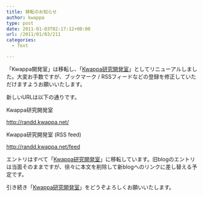```yaml
---
title: 移転のお知らせ
author: kwappa
type: post
date: 2011-01-03T02:17:12+00:00
url: /2011/01/03/211
categories:
  - Text

---
```

「Kwappa開発室」は移転し、「[Kwappa研究開発室][1]」としてリニューアルしました。大変お手数ですが、ブックマーク / RSSフィードなどの登録を修正していただけますようお願いいたします。

新しいURLは以下の通りです。

Kwappa研究開発室
  
http://randd.kwappa.net/

Kwappa研究開発室 (RSS feed)
  
http://randd.kwappa.net/feed

エントリはすべて「[Kwappa研究開発室][1]」に移転しています。旧blogのエントリは当面そのままですが、徐々に本文を削除して新blogへのリンクに差し替える予定です。

引き続き「[Kwappa研究開発室][1]」をどうぞよろしくお願いいたします。

 [1]: http://randd.kwappa.net/
